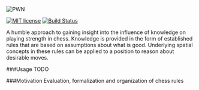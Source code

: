 ![PWN](https://raw.githubusercontent.com/lmbrs/pwn/master/res/logo.png)

[![MIT license](http://img.shields.io/badge/license-MIT-brightgreen.svg)](https://github.com/lmbrs/pwn/blob/master/LICENSE.md) [![Build Status](https://travis-ci.org/lmbrs/pwn.svg?branch=master)](https://travis-ci.org/lmbrs/pwn)

A humble approach to gaining insight into the influence of knowledge on playing strength in chess. Knowledge is provided in the form of established rules that are based on assumptions about what is good. Underlying spatial concepts in these rules can be applied to a position to reason about desirable moves.

###Usage
TODO

###Motivation
Evaluation, formalization and organization of chess rules

